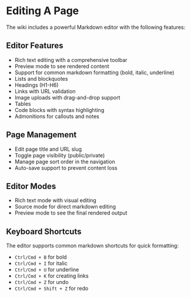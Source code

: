 # Editing A Page

The wiki includes a powerful Markdown editor with the following features:

## Editor Features
- Rich text editing with a comprehensive toolbar
- Preview mode to see rendered content
- Support for common markdown formatting (bold, italic, underline)
- Lists and blockquotes
- Headings (H1-H6)
- Links with URL validation
- Image uploads with drag-and-drop support
- Tables
- Code blocks with syntax highlighting
- Admonitions for callouts and notes

## Page Management
- Edit page title and URL slug
- Toggle page visibility (public/private)
- Manage page sort order in the navigation
- Auto-save support to prevent content loss

## Editor Modes
- Rich text mode with visual editing
- Source mode for direct markdown editing
- Preview mode to see the final rendered output

## Keyboard Shortcuts
The editor supports common markdown shortcuts for quick formatting:
- `Ctrl/Cmd + B` for bold
- `Ctrl/Cmd + I` for italic
- `Ctrl/Cmd + U` for underline
- `Ctrl/Cmd + K` for creating links
- `Ctrl/Cmd + Z` for undo
- `Ctrl/Cmd + Shift + Z` for redo
